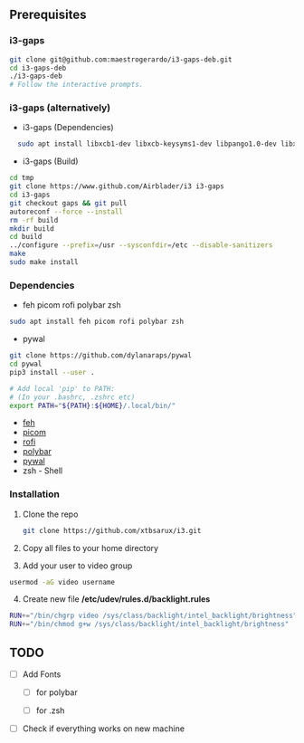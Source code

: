 ## Prerequisites
### i3-gaps

```sh
git clone git@github.com:maestrogerardo/i3-gaps-deb.git
cd i3-gaps-deb
./i3-gaps-deb
# Follow the interactive prompts.
```
### i3-gaps (alternatively)

* i3-gaps (Dependencies)
```sh
  sudo apt install libxcb1-dev libxcb-keysyms1-dev libpango1.0-dev libxcb-util0-dev libxcb-icccm4-dev libyajl-dev libstartup-notification0-dev libxcb-randr0-dev libev-dev libxcb-cursor-dev libxcb-xinerama0-dev libxcb-xkb-dev libxkbcommon-dev libxkbcommon-x11-dev autoconf xutils-dev libtool automake
  ```
* i3-gaps (Build)
```sh
cd tmp
git clone https://www.github.com/Airblader/i3 i3-gaps
cd i3-gaps
git checkout gaps && git pull
autoreconf --force --install
rm -rf build
mkdir build
cd build
../configure --prefix=/usr --sysconfdir=/etc --disable-sanitizers
make
sudo make install
```
### Dependencies
* feh picom rofi polybar zsh
```sh
sudo apt install feh picom rofi polybar zsh
```
* pywal
```sh
git clone https://github.com/dylanaraps/pywal
cd pywal
pip3 install --user .

# Add local 'pip' to PATH:
# (In your .bashrc, .zshrc etc)
export PATH="${PATH}:${HOME}/.local/bin/"
```

* [feh](https://github.com/derf/feh)
* [picom](https://github.com/yshui/picom)
* [rofi](https://github.com/davatorium/rofi)
* [polybar](https://github.com/polybar/polybar)
* [pywal](https://github.com/dylanaraps/pywal)
* zsh - Shell

### Installation

1. Clone the repo

   ```sh
   git clone https://github.com/xtbsarux/i3.git
   ```
2. Copy all files to your home directory
3. Add your user to video group
  ```sh
  usermod -aG video username
  ```
4. Create new file **/etc/udev/rules.d/backlight.rules**
  ```sh
  RUN+="/bin/chgrp video /sys/class/backlight/intel_backlight/brightness"
  RUN+="/bin/chmod g+w /sys/class/backlight/intel_backlight/brightness"
  ```

<!-- TODO -->
## TODO

- [ ] Add Fonts

  - [ ] for polybar
  
  - [ ] for .zsh

- [ ] Check if everything works on new machine
